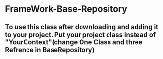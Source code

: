 # FrameWork-Base-Repository
## To use this class after downloading and adding it to your project. Put your project class instead of "YourContext"(change One Class and three Refrence in BaseRepository)


